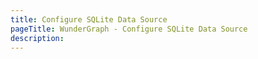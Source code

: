 ```yaml
---
title: Configure SQLite Data Source
pageTitle: WunderGraph - Configure SQLite Data Source
description:
---
```

